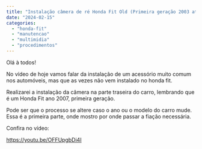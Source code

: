 ```yaml
---
title: "Instalação câmera de ré Honda Fit Old (Primeira geração 2003 até 2008)"
date: "2024-02-15"
categories: 
  - "honda-fit"
  - "manutencao"
  - "multimidia"
  - "procedimentos"
---
```


Olá à todos!

No vídeo de hoje vamos falar da instalação de um acessório muito comum nos automóveis, mas que as vezes não vem instalado no honda fit.

Realizarei a instalação da câmera na parte traseira do carro, lembrando que é um Honda Fit ano 2007, primeira geração.

Pode ser que o processo se altere caso o ano ou o modelo do carro mude. Essa é a primeira parte, onde mostro por onde passar a fiação necessária.

Confira no vídeo:

https://youtu.be/OFFUpgbDi4I

